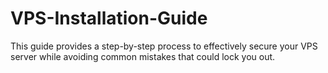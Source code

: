 # VPS-Installation-Guide
This guide provides a step-by-step process to effectively secure your VPS server while avoiding common mistakes that could lock you out.
